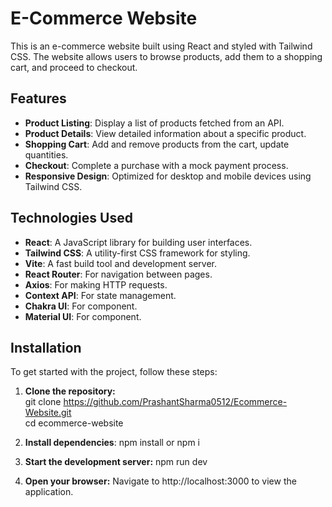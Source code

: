 # E-Commerce Website

This is an e-commerce website built using React and styled with Tailwind CSS. The website allows users to browse products, add them to a shopping cart, and proceed to checkout. 

## Features

- **Product Listing**: Display a list of products fetched from an API.
- **Product Details**: View detailed information about a specific product.
- **Shopping Cart**: Add and remove products from the cart, update quantities.
- **Checkout**: Complete a purchase with a mock payment process.
- **Responsive Design**: Optimized for desktop and mobile devices using Tailwind CSS.

## Technologies Used

- **React**: A JavaScript library for building user interfaces.
- **Tailwind CSS**: A utility-first CSS framework for styling.
- **Vite**: A fast build tool and development server.
- **React Router**: For navigation between pages.
- **Axios**: For making HTTP requests.
- **Context API**: For state management.
- **Chakra UI**: For component.
- **Material UI**: For component.


## Installation

To get started with the project, follow these steps:

1. **Clone the repository:**                                                                                                     
git clone https://github.com/PrashantSharma0512/Ecommerce-Website.git                                                                
cd ecommerce-website

2. **Install dependencies**:
npm install or npm i


3. **Start the development server:**
npm run dev

4. **Open your browser:**
Navigate to http://localhost:3000 to view the application.

